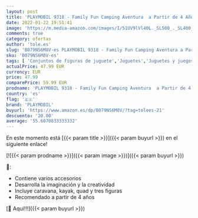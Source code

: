```yaml
---
layout: post
title: 'PLAYMOBIL 9318 - Family Fun Camping Aventura  a Partir de 4 Años'
date: 2022-01-22 19:51:41
image: 'https://m.media-amazon.com/images/I/51UV9lVl40L._SL500_._SL400_.jpg'
comments: true
category: ofertas
author: 'tole.es'
slug: 'B079NS6M8V-es PLAYMOBIL 9318 - Family Fun Camping Aventura a Partir de 4...'
sku: 'B079NS6M8V-es'
tags: [ 'Conjuntos de figuras de juguete','Juguetes','Juguetes y juegos','Muñecos y figuras','playmobil', ]
actualPrice: 47.99 EUR
currency: EUR
price: 47.99
comparePrice: 59.99 EUR
prodname: 'PLAYMOBIL 9318 - Family Fun Camping Aventura  a Partir de 4 Años'
country: 'es'
flag: '🇪🇸'
brand: 'PLAYMOBIL'
buyurl: 'https://www.amazon.es/dp/B079NS6M8V/?tag=tolees-21'
descuento: '20.00'
average: '55.6070833333332'
---
```


En este momento está [{{< param title >}}]({{< param buyurl >}}) en el siguiente enlace!

[![{{< param prodname >}}]({{< param image >}})]({{< param buyurl >}})

🔎:

- Contiene varios accesorios
- Desarrolla la imaginación y la creatividad
- Incluye caravana, kayak, quad y tres figuras
- Recomendado a partir de 4 años

[🛒 Aquí!!!]({{< param buyurl >}})
